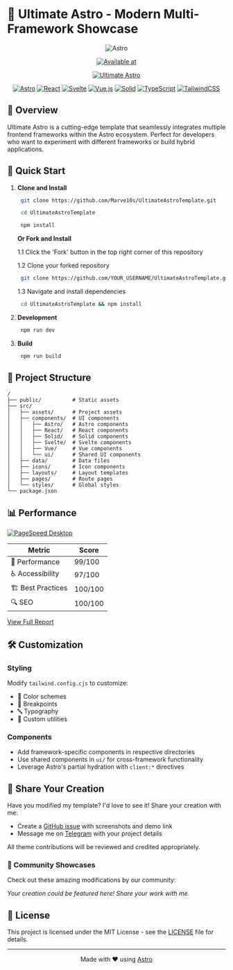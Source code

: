 # 🚀 Ultimate Astro - Modern Multi-Framework Showcase

<div align="center">

![Astro](https://astro.build/assets/press/astro-icon-light-gradient.svg)

[![Available at](https://img.shields.io/badge/Available%20at-Astro%20Themes-purple?style=for-the-badge&link=https://astro.build/themes/details/ultimate-astro-theme-multiframework-heaven/)](https://astro.build/themes/details/ultimate-astro-theme-multiframework-heaven/)

</div>

<div align="center">

[![Ultimate Astro](https://github.com/user-attachments/assets/19ceca2e-af6f-498a-b1e1-00f36718fc48)](https://ultimate-astro-template.vercel.app)

[![Astro](https://img.shields.io/badge/Astro-0C1222?style=for-the-badge&logo=astro&logoColor=FDFDFE)](https://astro.build)
[![React](https://img.shields.io/badge/React-20232A?style=for-the-badge&logo=react&logoColor=61DAFB)](https://reactjs.org)
[![Svelte](https://img.shields.io/badge/Svelte-4A4A55?style=for-the-badge&logo=svelte&logoColor=FF3E00)](https://svelte.dev)
[![Vue.js](https://img.shields.io/badge/Vue.js-35495E?style=for-the-badge&logo=vue.js&logoColor=4FC08D)](https://vuejs.org)
[![Solid](https://img.shields.io/badge/Solid-2C4F7C?style=for-the-badge&logo=solid&logoColor=white)](https://www.solidjs.com)
[![TypeScript](https://img.shields.io/badge/TypeScript-007ACC?style=for-the-badge&logo=typescript&logoColor=white)](https://www.typescriptlang.org)
[![TailwindCSS](https://img.shields.io/badge/TailwindCSS-38B2AC?style=for-the-badge&logo=tailwind-css&logoColor=white)](https://tailwindcss.com)

</div>

## 🌟 Overview

Ultimate Astro is a cutting-edge template that seamlessly integrates multiple frontend frameworks within the Astro ecosystem. Perfect for developers who want to experiment with different frameworks or build hybrid applications.

## 🚀 Quick Start

1. **Clone and Install**

   ```bash
    git clone https://github.com/Marve10s/UltimateAstroTemplate.git
   ```

   ```bash
    cd UltimateAstroTemplate
   ```

   ```bash
    npm install
   ```

   **Or Fork and Install**

   1.1 Click the 'Fork' button in the top right corner of this repository

   1.2 Clone your forked repository

   ```bash
    git clone https://github.com/YOUR_USERNAME/UltimateAstroTemplate.git
   ```

   1.3 Navigate and install dependencies

   ```bash
    cd UltimateAstroTemplate && npm install
   ```

2. **Development**

   ```bash
    npm run dev
   ```

3. **Build**
   ```bash
    npm run build
   ```

## 📁 Project Structure

```plaintext
/
├── public/          # Static assets
├── src/
│   ├── assets/      # Project assets
│   ├── components/  # UI components
│   │   ├── Astro/   # Astro components
│   │   ├── React/   # React components
│   │   ├── Solid/   # Solid components
│   │   ├── Svelte/  # Svelte components
│   │   ├── Vue/     # Vue components
│   │   └── ui/      # Shared UI components
│   ├── data/        # Data files
│   ├── icons/       # Icon components
│   ├── layouts/     # Layout templates
│   ├── pages/       # Route pages
│   └── styles/      # Global styles
└── package.json
```

## 📊 Performance

<div>

[![PageSpeed Desktop](https://img.shields.io/badge/PageSpeed%20Desktop-99-success?style=for-the-badge&logo=pagespeed-insights)](https://pagespeed.web.dev/analysis/https-ultimate-astro-template-vercel-app/qj1mxysey7?form_factor=desktop)

| Metric            | Score   |
| ----------------- | ------- |
| 🚀 Performance    | 99/100  |
| ♿ Accessibility  | 97/100  |
| 🏗️ Best Practices | 100/100 |
| 🔍 SEO            | 100/100 |

[View Full Report](https://pagespeed.web.dev/analysis/https-ultimate-astro-template-vercel-app/qj1mxysey7?form_factor=desktop)

</div>

## 🛠️ Customization

### Styling

Modify `tailwind.config.cjs` to customize:

- 🎨 Color schemes
- 📱 Breakpoints
- 🔤 Typography
- 🎯 Custom utilities

### Components

- Add framework-specific components in respective directories
- Use shared components in `ui/` for cross-framework functionality
- Leverage Astro's partial hydration with `client:*` directives

## 🎨 Share Your Creation

Have you modified my template? I'd love to see it! Share your creation with me:

- Create a [GitHub issue](https://github.com/Marve10s/UltimateAstroTemplate/issues) with screenshots and demo link
- Message me on [Telegram](https://t.me/TheCr1nge) with your project details

All theme contributions will be reviewed and credited appropriately.

### 🌟 Community Showcases

Check out these amazing modifications by our community:

_Your creation could be featured here! Share your work with me._

## 📄 License

This project is licensed under the MIT License - see the [LICENSE](LICENSE) file for details.

---

<div align="center">

Made with ❤️ using [Astro](https://astro.build)

</div>
